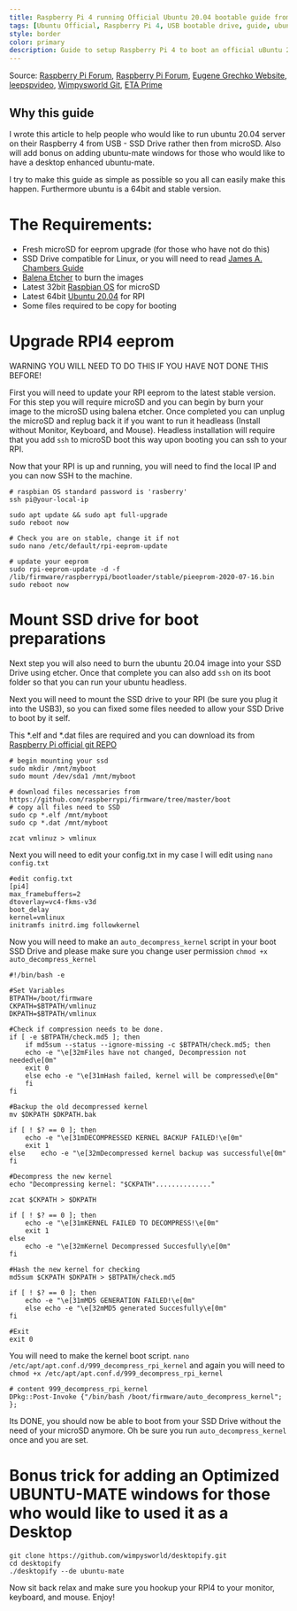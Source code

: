 ```yaml
---
title: Raspberry Pi 4 running Official Ubuntu 20.04 bootable guide from USB SSD Drive
tags: [Ubuntu Official, Raspberry Pi 4, USB bootable drive, guide, ubuntu 20.04 LTS, latest ubuntu, new eeprom, update]
style: border
color: primary
description: Guide to setup Raspberry Pi 4 to boot an official uBuntu 20.04 from your USB SSD (no microSD).
---
```

Source: [Raspberry Pi Forum](https://www.raspberrypi.org/forums/viewtopic.php?f=131&t=278791), [Raspberry Pi Forum](https://www.raspberrypi.org/forums/viewtopic.php?f=131&t=281152), [Eugene Grechko Website](https://eugenegrechko.com/blog/USB-Boot-Ubuntu-Server-20.04-on-Raspberry-Pi-4), [leepspvideo](https://www.youtube.com/watch?v=SfxFS2mK6ok&t=288s), [Wimpysworld Git](https://github.com/wimpysworld/desktopify), [ETA Prime](https://www.youtube.com/watch?v=zo5eReiXYuo&t=147s)

## Why this guide
I wrote this article to help people who would like to run ubuntu 20.04 server on their Raspberry 4 from USB - SSD Drive rather then from microSD. Also will add bonus on adding ubuntu-mate windows for those who would like to have a desktop enhanced ubuntu-mate.

I try to make this guide as simple as possible so you all can easily make this happen. Furthermore ubuntu is a 64bit and stable version. 

# The Requirements:
- Fresh microSD for eeprom upgrade (for those who have not do this)
- SSD Drive compatible for Linux, or you will need to read [James A. Chambers Guide](https://jamesachambers.com/raspberry-pi-4-usb-boot-config-guide-for-ssd-flash-drives/)
- [Balena Etcher](https://www.balena.io/etcher/) to burn the images
- Latest 32bit [Raspbian OS](https://downloads.raspberrypi.org/raspios_lite_armhf_latest) for microSD
- Latest 64bit [Ubuntu 20.04](https://ubuntu.com/download/raspberry-pi/thank-you?version=20.04&architecture=arm64+raspi) for RPI
- Some files required to be copy for booting

# Upgrade RPI4 eeprom
WARNING YOU WILL NEED TO DO THIS IF YOU HAVE NOT DONE THIS BEFORE! 

First you will need to update your RPI eeprom to the latest stable version. For this step you will require microSD and you can begin by burn your image to the microSD using balena etcher. Once completed you can unplug the microSD and replug back it if you want to run it headleass (Install without Monitor, Keyboard, and Mouse). Headless installation will require that you add `ssh` to microSD boot this way upon booting you can ssh to your RPI.

Now that your RPI is up and running, you will need to find the local IP and you can now SSH to the machine. 
```
# raspbian OS standard password is 'rasberry'
ssh pi@your-local-ip

sudo apt update && sudo apt full-upgrade
sudo reboot now

# Check you are on stable, change it if not
sudo nano /etc/default/rpi-eeprom-update

# update your eeprom
sudo rpi-eeprom-update -d -f /lib/firmware/raspberrypi/bootloader/stable/pieeprom-2020-07-16.bin
sudo reboot now
```

# Mount SSD drive for boot preparations
Next step you will also need to burn the ubuntu 20.04 image into your SSD Drive using etcher. Once that complete you can also add `ssh` on its boot folder so that you can run your ubuntu headless. 

Next you will need to mount the SSD drive to your RPI (be sure you plug it into the USB3), so you can fixed some files needed to allow your SSD Drive to boot by it self.

This *.elf and *.dat files are required and you can download its from [Raspberry Pi official git REPO](https://github.com/raspberrypi/firmware/tree/master/boot) 

```
# begin mounting your ssd
sudo mkdir /mnt/myboot
sudo mount /dev/sda1 /mnt/myboot

# download files necessaries from https://github.com/raspberrypi/firmware/tree/master/boot
# copy all files need to SSD
sudo cp *.elf /mnt/myboot
sudo cp *.dat /mnt/myboot

zcat vmlinuz > vmlinux
```

Next you will need to edit your config.txt in my case I will edit using `nano config.txt`

```
#edit config.txt
[pi4]
max_framebuffers=2
dtoverlay=vc4-fkms-v3d
boot_delay
kernel=vmlinux
initramfs initrd.img followkernel
```

Now you will need to make an `auto_decompress_kernel` script in your boot SSD Drive and please make sure you change user permission `chmod +x auto_decompress_kernel`
```
#!/bin/bash -e

#Set Variables
BTPATH=/boot/firmware
CKPATH=$BTPATH/vmlinuz
DKPATH=$BTPATH/vmlinux

#Check if compression needs to be done.
if [ -e $BTPATH/check.md5 ]; then
	if md5sum --status --ignore-missing -c $BTPATH/check.md5; then
	echo -e "\e[32mFiles have not changed, Decompression not needed\e[0m"
	exit 0
	else echo -e "\e[31mHash failed, kernel will be compressed\e[0m"
	fi
fi

#Backup the old decompressed kernel
mv $DKPATH $DKPATH.bak

if [ ! $? == 0 ]; then
	echo -e "\e[31mDECOMPRESSED KERNEL BACKUP FAILED!\e[0m"
	exit 1
else 	echo -e "\e[32mDecompressed kernel backup was successful\e[0m"
fi

#Decompress the new kernel
echo "Decompressing kernel: "$CKPATH".............."

zcat $CKPATH > $DKPATH

if [ ! $? == 0 ]; then
	echo -e "\e[31mKERNEL FAILED TO DECOMPRESS!\e[0m"
	exit 1
else
	echo -e "\e[32mKernel Decompressed Succesfully\e[0m"
fi

#Hash the new kernel for checking
md5sum $CKPATH $DKPATH > $BTPATH/check.md5

if [ ! $? == 0 ]; then
	echo -e "\e[31mMD5 GENERATION FAILED!\e[0m"
	else echo -e "\e[32mMD5 generated Succesfully\e[0m"
fi

#Exit
exit 0
```

You will need to make the kernel boot script. `nano /etc/apt/apt.conf.d/999_decompress_rpi_kernel`
and again you will need to `chmod +x /etc/apt/apt.conf.d/999_decompress_rpi_kernel`

```
# content 999_decompress_rpi_kernel
DPkg::Post-Invoke {"/bin/bash /boot/firmware/auto_decompress_kernel"; };
```

Its DONE, you should now be able to boot from your SSD Drive without the need of your microSD anymore. Oh be sure you run `auto_decompress_kernel` once and you are set.


# Bonus trick for adding an Optimized UBUNTU-MATE windows for those who would like to used it as a Desktop
```
git clone https://github.com/wimpysworld/desktopify.git
cd desktopify
./desktopify --de ubuntu-mate
```

Now sit back relax and make sure you hookup your RPI4 to your monitor, keyboard, and mouse. Enjoy!